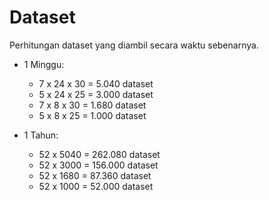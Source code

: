 # Dataset

Perhitungan dataset yang diambil secara waktu sebenarnya.
* 1 Minggu:
    * 7  x 24  x 30 = 5.040 dataset
    * 5  x 24  x 25 = 3.000 dataset
    * 7  x 8  x 30 = 1.680 dataset
    * 5  x 8  x 25 = 1.000 dataset

* 1 Tahun:
    * 52 x 5040 = 262.080 dataset
    * 52 x 3000 = 156.000 dataset
    * 52 x 1680 = 87.360 dataset
    * 52 x 1000 = 52.000 dataset
